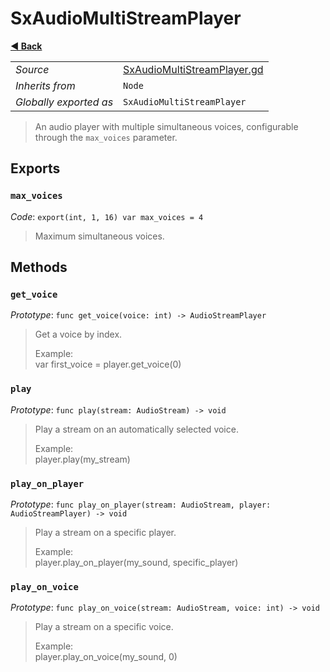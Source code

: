 # SxAudioMultiStreamPlayer

**[◀️ Back](../readme.md)**

|    |     |
|----|-----|
|*Source*|[SxAudioMultiStreamPlayer.gd](../../../../nodes/audio/SxAudioMultiStreamPlayer/SxAudioMultiStreamPlayer.gd)|
|*Inherits from*|`Node`|
|*Globally exported as*|`SxAudioMultiStreamPlayer`|

> An audio player with multiple simultaneous voices, configurable through the `max_voices` parameter.  
## Exports

### `max_voices`

*Code*: `export(int, 1, 16) var max_voices = 4`

> Maximum simultaneous voices.  
## Methods

### `get_voice`

*Prototype*: `func get_voice(voice: int) -> AudioStreamPlayer`

> Get a voice by index.  
>   
> Example:  
>   var first_voice = player.get_voice(0)  
### `play`

*Prototype*: `func play(stream: AudioStream) -> void`

> Play a stream on an automatically selected voice.  
>   
> Example:  
>   player.play(my_stream)  
### `play_on_player`

*Prototype*: `func play_on_player(stream: AudioStream, player: AudioStreamPlayer) -> void`

> Play a stream on a specific player.  
>   
> Example:  
>   player.play_on_player(my_sound, specific_player)  
### `play_on_voice`

*Prototype*: `func play_on_voice(stream: AudioStream, voice: int) -> void`

> Play a stream on a specific voice.  
>   
> Example:  
>   player.play_on_voice(my_sound, 0)  

